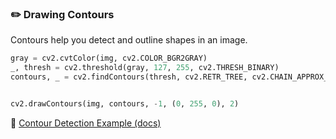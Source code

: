 ### ✏️ Drawing Contours
Contours help you detect and outline shapes in an image.

```python
gray = cv2.cvtColor(img, cv2.COLOR_BGR2GRAY)
_, thresh = cv2.threshold(gray, 127, 255, cv2.THRESH_BINARY)
contours, _ = cv2.findContours(thresh, cv2.RETR_TREE, cv2.CHAIN_APPROX_SIMPLE)


cv2.drawContours(img, contours, -1, (0, 255, 0), 2)
```
🔗 [Contour Detection Example (docs)](https://docs.opencv.org/4.x/d9/d8b/tutorial_py_contours.html)